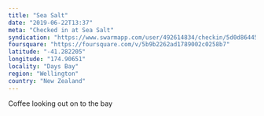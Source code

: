 ```yaml
---
title: "Sea Salt"
date: "2019-06-22T13:37"
meta: "Checked in at Sea Salt"
syndication: "https://www.swarmapp.com/user/492614834/checkin/5d0d86445cbbb20023479416"
foursquare: "https://foursquare.com/v/5b9b2262ad1789002c0258b7"
latitude: "-41.282205"
longitude: "174.90651"
locality: "Days Bay"
region: "Wellington"
country: "New Zealand"
---
```

Coffee looking out on to the bay
